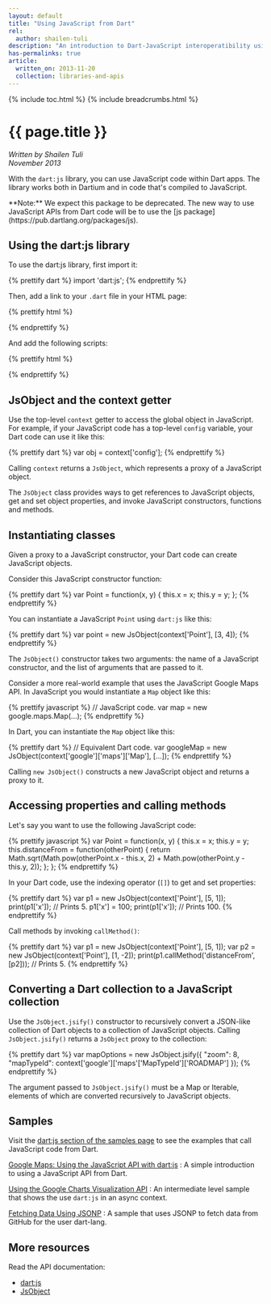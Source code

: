 ```yaml
---
layout: default
title: "Using JavaScript from Dart"
rel:
  author: shailen-tuli
description: "An introduction to Dart-JavaScript interoperatibility using the dart:js library."
has-permalinks: true
article:
  written_on: 2013-11-20
  collection: libraries-and-apis
---
```


{% include toc.html %}
{% include breadcrumbs.html %}

# {{ page.title }}

_Written by Shailen Tuli <br>
November 2013_

With the `dart:js` library,
you can use JavaScript code within Dart apps.
The library works both in Dartium and
in code that's compiled to JavaScript.

<aside class="alert alert-warning" markdown="1">
**Note:**
We expect this package to be deprecated. The new way to use
JavaScript APIs from Dart code will be to use the
[js package](https://pub.dartlang.org/packages/js).
</aside>

## Using the dart:js library

To use the dart:js library, first import it:

{% prettify dart %}
import 'dart:js';
{% endprettify %}

Then, add a link to your `.dart` file in your HTML page:

{% prettify html %}
<script src="myapp.dart" type="application/dart"></script>
{% endprettify %}

And add the following scripts:

{% prettify html %}
<script src="packages/browser/dart.js"></script>
{% endprettify %}

## JsObject and the context getter

Use the top-level `context` getter to access the global object in JavaScript.
For example,
if your JavaScript code has a top-level `config` variable,
your Dart code can use it like this:

{% prettify dart %}
var obj = context['config'];
{% endprettify %}

Calling `context` returns a `JsObject`, which represents a proxy of a
JavaScript object.

The `JsObject` class provides ways to get references to JavaScript objects,
get and set object properties,
and invoke JavaScript constructors, functions and methods.

## Instantiating classes

Given a proxy to a JavaScript constructor, your Dart code can create JavaScript
objects.

Consider this JavaScript constructor function:

{% prettify dart %}
var Point = function(x, y) {
  this.x = x;
  this.y = y;
};
{% endprettify %}

You can instantiate a JavaScript `Point` using `dart:js` like this:

{% prettify dart %}
var point = new JsObject(context['Point'], [3, 4]);
{% endprettify %}

The `JsObject()` constructor takes two arguments: the name of a JavaScript
constructor, and the list of arguments that are passed to it.

Consider a more real-world example that uses the JavaScript Google Maps API.
In JavaScript you would instantiate a `Map` object like this:

{% prettify javascript %}
// JavaScript code.
var map = new google.maps.Map(...);
{% endprettify %}

In Dart, you can instantiate the `Map` object like this:

{% prettify dart %}
// Equivalent Dart code.
var googleMap = new JsObject(context['google']['maps']['Map'], [...]);
{% endprettify %}

Calling `new JsObject()` constructs a new JavaScript object
and returns a proxy to it.

## Accessing properties and calling methods

Let's say you want to use the following JavaScript code:

{% prettify javascript %}
var Point = function(x, y) {
  this.x = x;
  this.y = y;
  this.distanceFrom = function(otherPoint) {
    return Math.sqrt(Math.pow(otherPoint.x - this.x, 2) +
        Math.pow(otherPoint.y - this.y, 2));
  };
};
{% endprettify %}

In your Dart code, use the indexing operator (`[]`) to get and set properties:

{% prettify dart %}
var p1 = new JsObject(context['Point'], [5, 1]);
print(p1['x']); // Prints 5.
p1['x'] = 100;
print(p1['x']); // Prints 100.
{% endprettify %}

Call methods by invoking `callMethod()`:

{% prettify dart %}
var p1 = new JsObject(context['Point'], [5, 1]);
var p2 = new JsObject(context['Point'], [1, -2]);
print(p1.callMethod('distanceFrom', [p2])); // Prints 5.
{% endprettify %}

##  Converting a Dart collection to a JavaScript collection

Use the `JsObject.jsify()` constructor to recursively convert a JSON-like
collection of Dart objects to a collection of
JavaScript objects.
Calling `JsObject.jsify()` returns a `JsObject` proxy to the collection:

{% prettify dart %}
var mapOptions = new JsObject.jsify({
    "zoom": 8,
    "mapTypeId": context['google']['maps'['MapTypeId']['ROADMAP']
});
{% endprettify %}

The argument passed to `JsObject.jsify()` must be a Map or Iterable, elements
of which are converted recursively to JavaScript objects.

## Samples

Visit the
[dart:js section of the samples page](/samples/#using_javascript_from_dart)
to see the examples that call JavaScript code from Dart.

[Google Maps: Using the JavaScript API with dart:js](/samples/google_maps/)
: A simple introduction to using a JavaScript API from Dart.

[Using the Google Charts Visualization API](/samples/gauge/)
: An intermediate level sample that shows the use `dart:js` in an
async context.

[Fetching Data Using JSONP](/samples/jsonp/)
: A sample that uses JSONP to fetch data from GitHub for the user dart-lang.


## More resources


Read the API documentation:

* [dart:js](http://api.dartlang.org/docs/channels/stable/latest/dart_js.html)
* [JsObject](http://api.dartlang.org/docs/channels/stable/latest/dart_js/JsObject.html)
